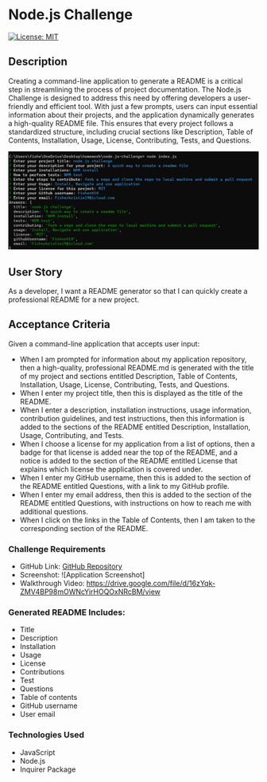 # Node.js Challenge
[![License: MIT](https://img.shields.io/badge/License-MIT-yellow.svg)](https://opensource.org/licenses/MIT)

## Description
Creating a command-line application to generate a README is a critical step in streamlining the process of project documentation. The Node.js Challenge is designed to address this need by offering developers a user-friendly and efficient tool. With just a few prompts, users can input essential information about their projects, and the application dynamically generates a high-quality README file. This ensures that every project follows a standardized structure, including crucial sections like Description, Table of Contents, Installation, Usage, License, Contributing, Tests, and Questions.


![Application Screenshot](<images/Screenshot 2024-01-30 114010.png>)

## User Story
As a developer, I want a README generator so that I can quickly create a professional README for a new project.

## Acceptance Criteria
Given a command-line application that accepts user input:
- When I am prompted for information about my application repository, then a high-quality, professional README.md is generated with the title of my project and sections entitled Description, Table of Contents, Installation, Usage, License, Contributing, Tests, and Questions.
- When I enter my project title, then this is displayed as the title of the README.
- When I enter a description, installation instructions, usage information, contribution guidelines, and test instructions, then this information is added to the sections of the README entitled Description, Installation, Usage, Contributing, and Tests.
- When I choose a license for my application from a list of options, then a badge for that license is added near the top of the README, and a notice is added to the section of the README entitled License that explains which license the application is covered under.
- When I enter my GitHub username, then this is added to the section of the README entitled Questions, with a link to my GitHub profile.
- When I enter my email address, then this is added to the section of the README entitled Questions, with instructions on how to reach me with additional questions.
- When I click on the links in the Table of Contents, then I am taken to the corresponding section of the README.

### Challenge Requirements

- GitHub Link: [GitHub Repository](https://github.com/FisherK19/node.js-challenge)
- Screenshot: ![Application Screenshot]
- Walkthrough Video: https://drive.google.com/file/d/16zYqk-ZMV4BP98mOWNcYirHOQOxNRcBM/view


### Generated README Includes:
- Title
- Description
- Installation
- Usage
- License
- Contributions
- Test
- Questions
- Table of contents
- GitHub username
- User email

### Technologies Used

- JavaScript
- Node.js
- Inquirer Package